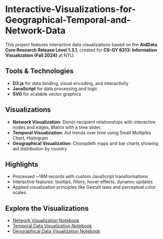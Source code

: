# Interactive-Visualizations-for-Geographical-Temporal-and-Network-Data


This project features interactive data visualizations based on the **AidData Core Research Release Level 1.3.1**, created for **CS-GY 6313: Information Visualization (Fall 2024)** at NYU.

## Tools & Technologies
- **D3.js** for data binding, visual encoding, and interactivity  
- **JavaScript** for data processing and logic  
- **SVG** for scalable vector graphics  

## Visualizations
- **Network Visualization**: Donor-recipient relationships with interactive nodes and edges, Matrix with a time slider. 
- **Temporal Visualization**: Aid trends over time using Small Multiples Chart, Histogram
- **Geographical Visualization**: Choropleth maps and bar charts showing aid distribution by country  

## Highlights
- Processed ~18M records with custom JavaScript transformations  
- Interactive features: tooltips, filters, hover effects, dynamic updates  
- Applied visualization principles like Gestalt laws and perceptual color scales  

## Explore the Visualizations
- [Network Visualization Notebook](https://observablehq.com/d/bc09d917037fccc3)  
- [Temporal Data Visualization Notebook](https://observablehq.com/d/e33b18480545d39c)  
- [Geographical Data Visualization Notebook](https://observablehq.com/d/b4f06e2c70a321cf)  
